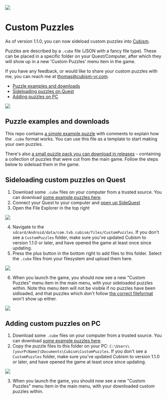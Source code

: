 ![](https://raw.githubusercontent.com/cubismvr/Mods/main/Images/Logo.png)

# Custom Puzzles

As of version 1.1.0, you can now sideload custom puzzles into [Cubism](https://www.oculus.com/experiences/quest/2264524423619421/?locale=en_US). 

Puzzles are described by a `.cube` file (JSON with a fancy file type). These can be placed in a specific folder on your Quest/Computer, after which they will show up in a new 'Custom Puzzles' menu item in the game.

If you have any feedback, or would like to share your custom puzzles with me, you can reach me at thomas@cubism-vr.com.

- [Puzzle examples and downloads](#puzzle-examples-and-downloads) 
- [Sideloading puzzles on Quest](#sideloading-custom-puzzles-on-quest)  
- [Adding puzzles on PC](#adding-custom-puzzles-on-pc)  

![](https://github.com/cubismvr/mods/blob/main/Images/CustomPuzzles2.jpg) 

## Puzzle examples and downloads

This repo contains [a simple example puzzle](https://github.com/cubismvr/Mods/blob/main/CustomPuzzles/Example.cube) with comments to explain how the `.cube` format works. You can use this file as a template to start making your own puzzles.

There's also [a small puzzle pack you can download in releases](https://github.com/cubismvr/mods/releases/tag/v1.1.0) - containing a collection of puzzles that were cut from the main game. Follow the steps below to sideload them in the game.

## Sideloading custom puzzles on Quest

1. Download some `.cube` files on your computer from a trusted source. You can download [some example puzzles here](https://github.com/cubismvr/mods/releases/tag/v1.1.0).
2. Connect your Quest to your computer and [open up SideQuest](https://sidequestvr.com/)
3. Open the File Explorer in the top right

![](https://github.com/cubismvr/mods/blob/main/Images/SideQuest1.png)

4. Navigate to the `sdcard/Android/data/com.tvb.cubism/files/CustomPuzzles`. If you don't see a `CustomPuzzles` folder, make sure you've updated Cubism to version 1.1.0 or later, and have opened the game at least once since updating.
5. Press the plus button in the bottom right to add files to this folder. Select the `.cube` files from your filesystem and upload them here.

![](https://github.com/cubismvr/mods/blob/main/Images/SideQuest2.png)

6. When you launch the game, you should now see a new "Custom Puzzles" menu item in the main menu, with your sideloaded puzzles within. Note this menu item will not be visible if no puzzles have been sidloaded, and that puzzles which don't follow [the correct fileformat](https://github.com/cubismvr/Mods/blob/main/CustomPuzzles/Example.cube) won't show up either.

![](https://github.com/cubismvr/mods/blob/main/Images/CustomPuzzles1.jpg)

## Adding custom puzzles on PC

1. Download some `.cube` files on your computer from a trusted source. You can download [some example puzzles here]().
2. Copy the puzzle files to this folder on your PC: `C:\Users\[yourPcName]\Documents\Cubism\CustomPuzzles`. If you don't see a `CustomPuzzles` folder, make sure you've updated Cubism to version 1.1.0 or later, and have opened the game at least once since updating.

![](https://github.com/cubismvr/mods/blob/main/Images/CustomFolderPC1.jpg)

3. When you launch the game, you should now see a new "Custom Puzzles" menu item in the main menu, with your downloaded custom puzzles within.

